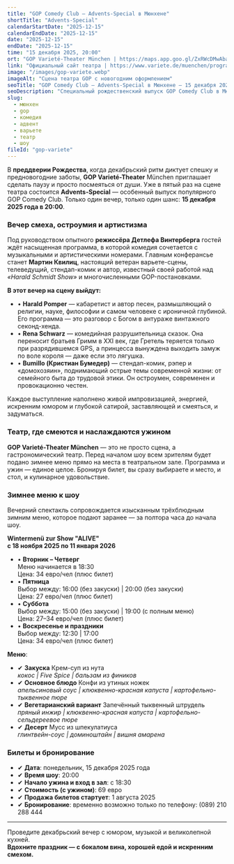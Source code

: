 ```yaml
---
title: "GOP Comedy Club – Advents-Special в Мюнхене"
shortTitle: "Advents-Special"
calendarStartDate: "2025-12-15"
calendarEndDate: "2025-12-15"
date: "2025-12-15"
endDate: "2025-12-15"
time: "15 декабря 2025, 20:00"
ort: "GOP Varieté-Theater München | https://maps.app.goo.gl/ZxRWcDMwAbaqQPsm8"
link: "Официальный сайт театра | https://www.variete.de/muenchen/programm/gop-comedy-club-adventsspecial"
image: "/images/gop-variete.webp"
imageAlt: "Сцена театра GOP с новогодним оформлением"
seoTitle: "GOP Comedy Club – Advents-Special в Мюнхене — 15 декабря 2025"
seoDescription: "Специальный рождественский выпуск GOP Comedy Club в Мюнхене: комики, живые выступления, ужин и хорошее настроение. Бронируйте билеты заранее!"
slug:
  - мюнхен
  - gop
  - комедия
  - адвент
  - варьете
  - театр
  - шоу
fileId: "gop-variete"
---
```


В **преддверии Рождества**, когда декабрьский ритм диктует спешку и предновогодние заботы, **GOP Varieté-Theater** München приглашает сделать паузу и просто посмеяться от души. Уже в пятый раз на сцене театра состоится **Advents-Special** — особенный выпуск популярного GOP Comedy Club. Только один вечер, только один шанс: **15 декабря 2025 года в 20:00**.

### Вечер смеха, остроумия и артистизма

Под руководством опытного **режиссёра Детлефа Винтерберга** гостей ждёт насыщенная программа, в которой комедия сочетается с музыкальными и артистическими номерами. Главным конферансье станет **Мартин Квилиц**, настоящий ветеран варьете-сцены, телеведущий, стендап-комик и автор, известный своей работой над _«Harald Schmidt Show»_ и многочисленными GOP-постановками.

**В этот вечер на сцену выйдут:**
- • **Harald Pomper** — кабаретист и автор песен, размышляющий о религии, науке, философии и самом человеке с ироничной глубиной. Его программа — это разговор с Богом в антураже винтажного секонд-хенда.
- • **Rena Schwarz** — комедийная разрушительница сказок. Она переносит братьев Гримм в XXI век, где Гретель теряется только при разрядившемся GPS, а принцесса вынуждена выходить замуж по воле короля — даже если это лягушка.
- • **Bumillo (Кристиан Бумедер)** — стендап-комик, рэпер и «домохозяин», поднимающий острые темы современной жизни: от семейного быта до трудовой этики. Он остроумен, современен и провокационно честен.

Каждое выступление наполнено живой импровизацией, энергией, искренним юмором и глубокой сатирой, заставляющей и смеяться, и задуматься.

### Театр, где смеются и наслаждаются ужином

**GOP Varieté-Theater München** — это не просто сцена, а гастрономический театр. Перед началом шоу всем зрителям будет подано зимнее меню прямо на места в театральном зале. Программа и ужин — единое целое. Бронируя билет, вы сразу выбираете и место, и стол, и кулинарное удовольствие.

### Зимнее меню к шоу

Вечерний спектакль сопровождается изысканным трёхблюдным зимним меню, которое подают заранее — за полтора часа до начала шоу.

**Wintermenü zur Show "ALIVE"**  
**с 18 ноября 2025 по 11 января 2026**

- • **Вторник – Четверг**  
  Меню начинается в 18:30  
  Цена: 34 евро/чел (плюс билет)
- • **Пятница**  
  Выбор между: 16:00 (без закуски) | 20:00 (без закуски)  
  Цена: 27 евро/чел (плюс билет)
- • **Суббота**  
  Выбор между: 15:00 (без закуски) | 19:00 (с полным меню)  
  Цена: 27–34 евро/чел (плюс билет)
- • **Воскресенье и праздники**  
  Выбор между: 12:30 | 17:00  
  Цена: 34 евро/чел (плюс билет)

**Меню**:

- ✔ **Закуска** Крем-суп из нута  
  _кокос | Five Spice | бальзам из фиников_
- ✔ **Основное блюдо** Конфи из утиных ножек  
  _апельсиновый соус | клюквенно-красная капуста | картофельно-тыквенное пюре_
- ✔ **Вегетарианский вариант** Запечённый тыквенный штрудель  
  _пряный инжир | клюквенно-красная капуста | картофельно-сельдереевое пюре_
- ✔ **Десерт** Мусс из шпекулатиуса  
  _глинтвейн-соус | доминоштайн | вишня амарена_

### Билеты и бронирование

- ✔ **Дата**: понедельник, 15 декабря 2025 года
- ✔ **Время шоу**: 20:00
- ✔ **Начало ужина и вход в зал**: с 18:30
- ✔ **Стоимость (с ужином)**: 69 евро
- ✔ **Продажа билетов стартует**: 1 августа 2025
- ✔ **Бронирование**: временно возможно только по телефону: (089) 210 288 444

---

Проведите декабрьский вечер с юмором, музыкой и великолепной кухней.  
**Вдохните праздник — с бокалом вина, хорошей едой и искренним смехом.**
